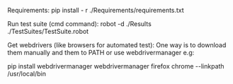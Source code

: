 Requirements:
pip install - r ./Requirements/requirements.txt

Run test suite (cmd command):
robot -d ./Results ./TestSuites/TestSuite.robot

Get webdrivers (like browsers for automated test):
One way is to download them manually and them to PATH
or use webdrivermanager e.g:

pip install webdrivermanager
webdrivermanager firefox chrome --linkpath /usr/local/bin



